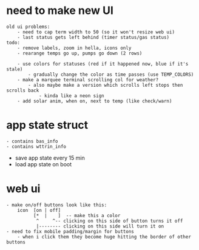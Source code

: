 # need to make new UI
    old ui problems:
        - need to cap term width to 50 (so it won't resize web ui)
        - last status gets left behind (timer status/gas status)
    todo:
        - remove labels, zoom in hella, icons only
        - rearange temps go up, pumps go down (2 rows)

        - use colors for statuses (red if it happened now, blue if it's stale)
            - gradually change the color as time passes (use TEMP_COLORS)
        - make a marquee terminal scrolling col for weather?
            - also maybe make a version which scrolls left stops then scrolls back
                - kinda like a neon sign
        - add solar anim, when on, next to temp (like check/warn)

# app state struct
    - contains bas_info
    - contains wttrin_info
- save app state every 15 min
- load app state on boot

# web ui
    - make on/off buttons look like this:
        icon  [on | off]
              [*  |    ]  -- make this a color
               ^     ^-- clicking on this side of button turns it off
               |-------- clicking on this side will turn it on
    - need to fix mobile padding/margin for buttons
        - when i click them they become huge hitting the border of other buttons
